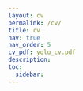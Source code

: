 ```yaml
---
layout: cv
permalink: /cv/
title: cv
nav: true
nav_order: 5
cv_pdf: yqlu_cv.pdf
description:
toc:
  sidebar: 
---
```

